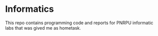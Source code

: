 # Informatics
This repo contains programming code and reports for PNRPU informatic labs that was gived me as hometask.
